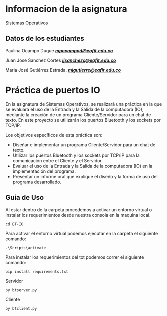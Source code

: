 # Informacion de la asignatura 
Sistemas Operativos 

## Datos de los estudiantes 
Paulina Ocampo Duque ***mpocampod@eafit.edu.co***

Juan Jose Sanchez Cortes ***jjsanchezc@eafit.edu.co***

Maria José Gutiérrez Estrada. ***mjgutierre@eafit.edu.co***

# Práctica de puertos IO

En la asignatura de Sistemas Operativos, se realizará una práctica en la que se evaluará el uso de la Entrada y la Salida de la computadora (IO), mediante la creación de un programa Cliente/Servidor para un chat de texto. En este proyecto se utilizarán los puertos Bluetooth y los sockets por TCP/IP.

Los objetivos específicos de esta práctica son:

- Diseñar e implementar un programa Cliente/Servidor para un chat de texto.
- Utilizar los puertos Bluetooth y los sockets por TCP/IP para la comunicación entre el Cliente y el Servidor.
- Evaluar el uso de la Entrada y la Salida de la computadora (IO) en la implementación del programa.
- Presentar un informe oral que explique el diseño y la forma de uso del programa desarrollado.

## Guia de Uso

Al estar dentro de la carpeta procedemos a activar un entorno virtual o instalar los requerimientos desde nuestra consola en la maquina local.

    cd BT-IO

Para activar el entorno virtual podemos ejecutar en la carpeta el siguiente comando:

    .\Scripts\activate 
    
Para instalar los requerimientos del txt podemos correr el siguiente comando:

    pip install requirements.txt


Servidor

    py btserver.py
  
  
Cliente
  
    py btclient.py
